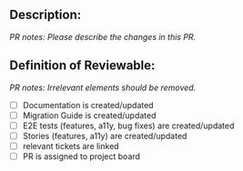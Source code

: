 ## Description:
*PR notes: Please describe the changes in this PR.*

## Definition of Reviewable:
*PR notes: Irrelevant elements should be removed.*
- [ ] Documentation is created/updated
- [ ] Migration Guide is created/updated
- [ ] E2E tests (features, a11y, bug fixes) are created/updated
- [ ] Stories (features, a11y) are created/updated
- [ ] relevant tickets are linked
- [ ] PR is assigned to project board
